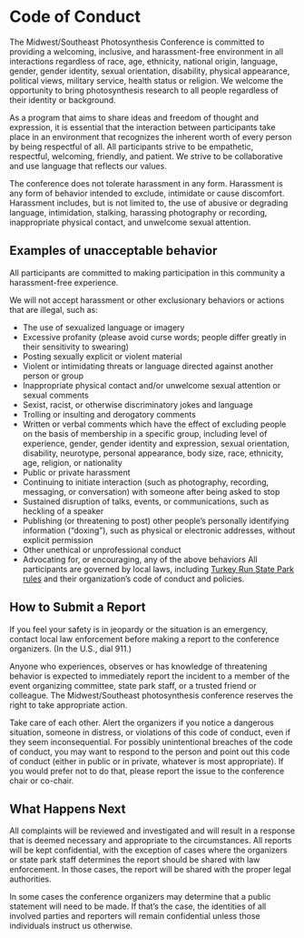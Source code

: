 # Code of Conduct

The Midwest/Southeast Photosynthesis Conference is committed to providing a welcoming, inclusive, and harassment-free environment in all interactions regardless of race, age, ethnicity, national origin, language, gender, gender identity, sexual orientation, disability, physical appearance, political views, military service, health status or religion. We welcome the opportunity to bring photosynthesis research to all people regardless of their identity or background.

As a program that aims to share ideas and freedom of thought and expression, it is essential that the interaction between participants take place in an environment that recognizes the inherent worth of every person by being respectful of all. All participants strive to be empathetic, respectful, welcoming, friendly, and patient. We strive to be collaborative and use language that reflects our values.

The conference does not tolerate harassment in any form. Harassment is any form of behavior intended to exclude, intimidate or cause discomfort. Harassment includes, but is not limited to, the use of abusive or degrading language, intimidation, stalking, harassing photography or recording, inappropriate physical contact, and unwelcome sexual attention.

## Examples of unacceptable behavior

All participants are committed to making participation in this community a harassment-free experience.

We will not accept harassment or other exclusionary behaviors or actions that are illegal, such as:

- The use of sexualized language or imagery
- Excessive profanity (please avoid curse words; people differ greatly in their sensitivity to swearing)
- Posting sexually explicit or violent material
- Violent or intimidating threats or language directed against another person or group
- Inappropriate physical contact and/or unwelcome sexual attention or sexual comments
- Sexist, racist, or otherwise discriminatory jokes and language
- Trolling or insulting and derogatory comments
- Written or verbal comments which have the effect of excluding people on the basis of membership in a specific group, including level of experience, gender, gender identity and expression, sexual orientation, disability, neurotype, personal appearance, body size, race, ethnicity, age, religion, or nationality
- Public or private harassment
- Continuing to initiate interaction (such as photography, recording, messaging, or conversation) with someone after being asked to stop
- Sustained disruption of talks, events, or communications, such as heckling of a speaker
- Publishing (or threatening to post) other people’s personally identifying information (“doxing”), such as physical or electronic addresses, without explicit permission
- Other unethical or unprofessional conduct
- Advocating for, or encouraging, any of the above behaviors
All participants are governed by local laws, including [Turkey Run State Park rules](https://www.turkeyrunstatepark.com/turkey-run-state-park-rules/) and their organization’s code of conduct and policies.

## How to Submit a Report

If you feel your safety is in jeopardy or the situation is an emergency, contact local law enforcement before making a report to the conference organizers. (In the U.S., dial 911.)

Anyone who experiences, observes or has knowledge of threatening behavior is expected to immediately report the incident to a member of the event organizing committee, state park staff, or a trusted friend or colleague. The Midwest/Southeast photosynthesis conference reserves the right to take appropriate action.

Take care of each other. Alert the organizers if you notice a dangerous situation, someone in distress, or violations of this code of conduct, even if they seem inconsequential.
For possibly unintentional breaches of the code of conduct, you may want to respond to the person and point out this code of conduct (either in public or in private, whatever is most appropriate). If you would prefer not to do that, please report the issue to the conference chair or co-chair.

## What Happens Next
All complaints will be reviewed and investigated and will result in a response that is deemed necessary and appropriate to the circumstances. All reports will be kept confidential, with the exception of cases where the organizers or state park staff determines the report should be shared with law enforcement. In those cases, the report will be shared with the proper legal authorities.

In some cases the conference organizers may determine that a public statement will need to be made. If that’s the case, the identities of all involved parties and reporters will remain confidential unless those individuals instruct us otherwise.



